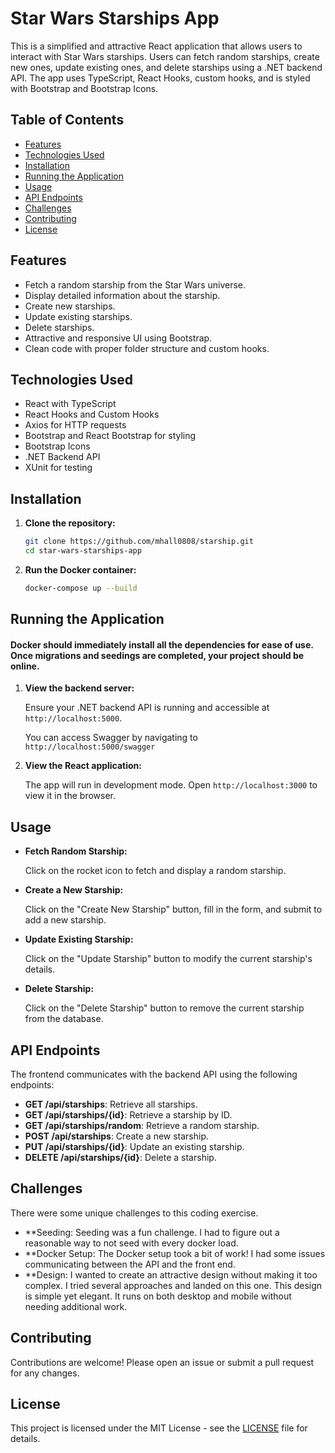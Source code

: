 # Star Wars Starships App

This is a simplified and attractive React application that allows users to interact with Star Wars starships. Users can fetch random starships, create new ones, update existing ones, and delete starships using a .NET backend API. The app uses TypeScript, React Hooks, custom hooks, and is styled with Bootstrap and Bootstrap Icons.

## Table of Contents

- [Features](#features)
- [Technologies Used](#technologies-used)
- [Installation](#installation)
- [Running the Application](#running-the-application)
- [Usage](#usage)
- [API Endpoints](#api-endpoints)
- [Challenges](#challenges)
- [Contributing](#contributing)
- [License](#license)

## Features

- Fetch a random starship from the Star Wars universe.
- Display detailed information about the starship.
- Create new starships.
- Update existing starships.
- Delete starships.
- Attractive and responsive UI using Bootstrap.
- Clean code with proper folder structure and custom hooks.

## Technologies Used

- React with TypeScript
- React Hooks and Custom Hooks
- Axios for HTTP requests
- Bootstrap and React Bootstrap for styling
- Bootstrap Icons
- .NET Backend API
- XUnit for testing

## Installation

1. **Clone the repository:**

   ```bash
   git clone https://github.com/mhall0808/starship.git
   cd star-wars-starships-app
   ```

2. **Run the Docker container:**

   ```bash
   docker-compose up --build
   ```

## Running the Application

#### Docker should immediately install all the dependencies for ease of use.  Once migrations and seedings are completed, your project should be online.

1. **View the backend server:**

   Ensure your .NET backend API is running and accessible at `http://localhost:5000`.

   You can access Swagger by navigating to `http://localhost:5000/swagger`

3. **View the React application:**

   The app will run in development mode. Open `http://localhost:3000` to view it in the browser.

## Usage

- **Fetch Random Starship:**

  Click on the rocket icon to fetch and display a random starship.

- **Create a New Starship:**

  Click on the "Create New Starship" button, fill in the form, and submit to add a new starship.

- **Update Existing Starship:**

  Click on the "Update Starship" button to modify the current starship's details.

- **Delete Starship:**

  Click on the "Delete Starship" button to remove the current starship from the database.

## API Endpoints

The frontend communicates with the backend API using the following endpoints:

- **GET /api/starships**: Retrieve all starships.
- **GET /api/starships/{id}**: Retrieve a starship by ID.
- **GET /api/starships/random**: Retrieve a random starship.
- **POST /api/starships**: Create a new starship.
- **PUT /api/starships/{id}**: Update an existing starship.
- **DELETE /api/starships/{id}**: Delete a starship.

## Challenges

There were some unique challenges to this coding exercise.

- **Seeding: Seeding was a fun challenge.  I had to figure out a reasonable way to not seed with every docker load.
- **Docker Setup: The Docker setup took a bit of work! I had some issues communicating between the API and the front end.
- **Design: I wanted to create an attractive design without making it too complex.  I tried several approaches and landed on this one.  This design is simple yet elegant.  It runs on both desktop and mobile without needing additional work.  

## Contributing

Contributions are welcome! Please open an issue or submit a pull request for any changes.

## License

This project is licensed under the MIT License - see the [LICENSE](LICENSE) file for details.
